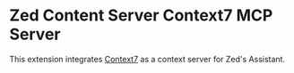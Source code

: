 # Zed Content Server Context7 MCP Server

This extension integrates [Context7](https://context7.com/) as a context server for
Zed's Assistant.
